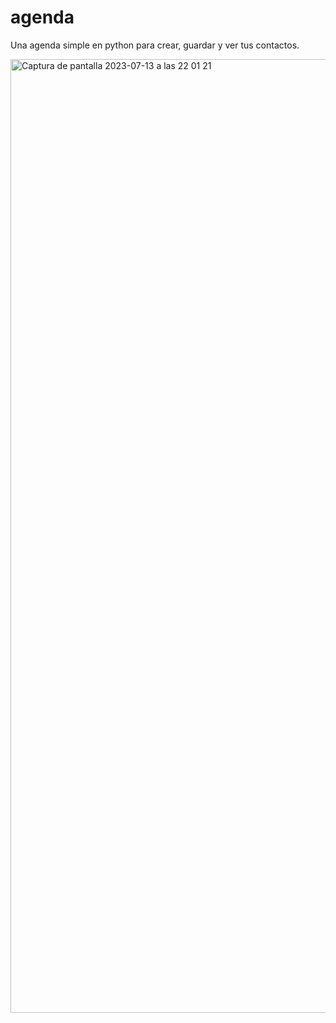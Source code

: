 # agenda
Una agenda simple en python para crear, guardar y ver tus contactos.

<img width="1526" alt="Captura de pantalla 2023-07-13 a las 22 01 21" src="https://github.com/afsh4ck/agenda/assets/132138425/94cf90ce-69d8-4bb8-9875-f19e33a933c6">
